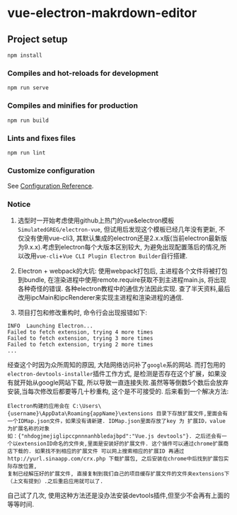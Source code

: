# vue-electron-makrdown-editor

## Project setup
```
npm install
```

### Compiles and hot-reloads for development
```
npm run serve
```

### Compiles and minifies for production
```
npm run build
```

### Lints and fixes files
```
npm run lint
```

### Customize configuration
See [Configuration Reference](https://cli.vuejs.org/config/).

### Notice
1.  选型时一开始考虑使用github上热门的vue&electron模板`SimulatedGREG/electron-vue`, 但试用后发现这个模板已经几年没有更新, 不仅没有使用vue-cli3, 其默认集成的electron还是2.x.x版(当前electron最新版为9.x.x).考虑到electron每个大版本区别较大, 为避免出现配置落后的情况,所以改用`vue-cli`+`Vue CLI Plugin Electron Builder`自行搭建.

2.  Electron + webpack的大坑: 使用webpack打包后, 主进程各个文件将被打包到bundle, 在渲染进程中使用remote.require获取不到主进程main.js, 将出现各种奇怪的错误. 各种electron教程中的通信方法因此实现. 查了半天资料,最后改用ipcMain和ipcRenderer来实现主进程和渲染进程的通信.
  
3.  项目打包和修改重构时, 命令行会出现报错如下:
```
INFO  Launching Electron...
Failed to fetch extension, trying 4 more times
Failed to fetch extension, trying 3 more times
Failed to fetch extension, trying 2 more times
...
```
经查这个时因为众所周知的原因, 大陆网络访问补了`google`系的网站. 而打包用的`electron-devtools-installer`插件工作方式, 是检测是否存在这个扩展，如果没有就开始从google网站下载, 所以导致一直连接失败.虽然等等倒数5个数后会放弃安装,当每次修改后都要等几十秒重构, 这个是不可接受的. 后来看到一个解决方法:
```
Electron构建的应用会在 C:\Users\{username}\AppData\Roaming{appName}\extensions 目录下存放扩展文件,里面会有一个IDMap.json文件，如果没有请新建. IDMap.json里面存放了key 为 扩展ID，value 为扩展名称的对象
如：{"nhdogjmejiglipccpnnnanhbledajbpd":"Vue.js devtools"}. 之后还会有一个以extensionID命名的文件夹,里面是安装好的扩展文件. 这个插件可以通过chrome扩展商店下载的. 如果找不到相应的扩展文件 可以网上搜索相应的扩展ID 再通过 http://yurl.sinaapp.com/crx.php 下载扩展包, 之后安装在chrome中后找到扩展包实际存放位置,
复制已经解压好的扩展文件, 直接复制到我们自己的项目缓存扩展文件的文件夹extensions下（上文有提到）.之后重启应用就可以了.
```
自己试了几次, 使用这种方法还是没办法安装devtools插件,但至少不会再有上面的等等时间.
